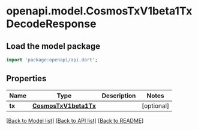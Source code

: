 # openapi.model.CosmosTxV1beta1TxDecodeResponse

## Load the model package
```dart
import 'package:openapi/api.dart';
```

## Properties
Name | Type | Description | Notes
------------ | ------------- | ------------- | -------------
**tx** | [**CosmosTxV1beta1Tx**](CosmosTxV1beta1Tx.md) |  | [optional] 

[[Back to Model list]](../README.md#documentation-for-models) [[Back to API list]](../README.md#documentation-for-api-endpoints) [[Back to README]](../README.md)


